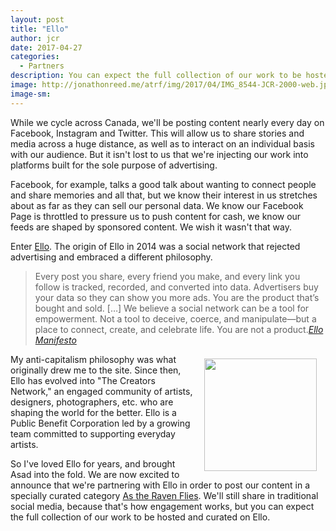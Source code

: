 ```yaml
---
layout: post
title: "Ello"
author: jcr
date: 2017-04-27
categories:
  - Partners
description: You can expect the full collection of our work to be hosted and curated on Ello.
image: http://jonathonreed.me/atrf/img/2017/04/IMG_8544-JCR-2000-web.jpg
image-sm:
---
```


While we cycle across Canada, we'll be posting content nearly every day on Facebook, Instagram and Twitter. This will allow us to share stories and media across a huge distance, as well as to interact on an individual basis with our audience. But it isn't lost to us that we're injecting our work into platforms built for the sole purpose of advertising. 

Facebook, for example, talks a good talk about wanting to connect people and share memories and all that, but we know their interest in us stretches about as far as they can sell our personal data. We know our Facebook Page is throttled to pressure us to push content for cash, we know our feeds are shaped by sponsored content. We wish it wasn't that way.

Enter <a href="https://ello.co/" target="blank">Ello</a>. The origin of Ello in 2014 was a social network that rejected advertising and embraced a different philosophy.

<blockquote>Every post you share, every friend you make, and every link you follow is tracked, recorded, and converted into data. Advertisers buy your data so they can show you more ads. You are the product that’s bought and sold. [&hellip;] We believe a social network can be a tool for empowerment. Not a tool to deceive, coerce, and manipulate—but a place to connect, create, and celebrate life. You are not a product.<cite><a href="https://ello.co/wtf/about/ello-manifesto/" target="_blank">Ello Manifesto</a></cite></blockquote>

<a href="http://ello.com" target="_blank"><img src="http://jonathonreed.me/atrf/img/2017/04/ello-180-web.png" class="logo" width="180" style="float:right;margin:0.5em 1em;"></a>

My anti-capitalism philosophy was what originally drew me to the site. Since then, Ello has evolved into "The Creators Network," an engaged community of artists, designers, photographers, etc. who are shaping the world for the better. Ello is a Public Benefit Corporation led by a growing team committed to supporting everyday artists. 

So I've loved Ello for years, and brought Asad into the fold. We are now excited to announce that we're partnering with Ello in order to post our content in a specially curated category <a href="https://ello.co/discover/as-the-raven-flies" target="blank">As the Raven Flies</a>. We'll still share in traditional social media, because that's how engagement works, but you can expect the full collection of our work to be hosted and curated on Ello.